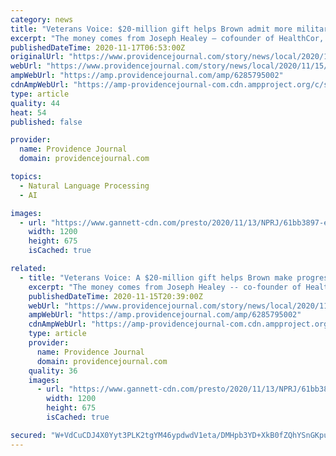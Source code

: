 ```yaml
---
category: news
title: "Veterans Voice: $20-million gift helps Brown admit more military vets"
excerpt: "The money comes from Joseph Healey — cofounder of HealthCor, an investment management firm — and will bring Brown closer to its goal."
publishedDateTime: 2020-11-17T06:53:00Z
originalUrl: "https://www.providencejournal.com/story/news/local/2020/11/15/20-million-gift-help-brown-admit-more-veterans/6285795002/"
webUrl: "https://www.providencejournal.com/story/news/local/2020/11/15/20-million-gift-help-brown-admit-more-veterans/6285795002/"
ampWebUrl: "https://amp.providencejournal.com/amp/6285795002"
cdnAmpWebUrl: "https://amp-providencejournal-com.cdn.ampproject.org/c/s/amp.providencejournal.com/amp/6285795002"
type: article
quality: 44
heat: 54
published: false

provider:
  name: Providence Journal
  domain: providencejournal.com

topics:
  - Natural Language Processing
  - AI

images:
  - url: "https://www.gannett-cdn.com/presto/2020/11/13/NPRJ/61bb3897-ed26-4b52-8c7b-51b1ed15f184-healey_1.JPG?auto=webp&crop=1399,787,x0,y129&format=pjpg&width=1200"
    width: 1200
    height: 675
    isCached: true

related:
  - title: "Veterans Voice: A $20-million gift helps Brown make progress toward admitting more vets"
    excerpt: "The money comes from Joseph Healey -- co-founder of HealthCor, an investment management firm -- and will bring Brown closer to its goal."
    publishedDateTime: 2020-11-15T20:39:00Z
    webUrl: "https://www.providencejournal.com/story/news/local/2020/11/15/20-million-gift-help-brown-admit-more-veterans/6285795002/"
    ampWebUrl: "https://amp.providencejournal.com/amp/6285795002"
    cdnAmpWebUrl: "https://amp-providencejournal-com.cdn.ampproject.org/c/s/amp.providencejournal.com/amp/6285795002"
    type: article
    provider:
      name: Providence Journal
      domain: providencejournal.com
    quality: 36
    images:
      - url: "https://www.gannett-cdn.com/presto/2020/11/13/NPRJ/61bb3897-ed26-4b52-8c7b-51b1ed15f184-healey_1.JPG?auto=webp&crop=1399,787,x0,y129&format=pjpg&width=1200"
        width: 1200
        height: 675
        isCached: true

secured: "W+VdCuCDJ4X0Yyt3PLK2tgYM46ypdwdV1eta/DMHpb3YD+XkB0fZQhYSnGKpuaR1cL24clHGaXwjvPxBleq9b2obTd91gkbaa17paA5B24JzYBfm4cARbUcFFhtWHnOnCBopalf7xBjdZMtOqN/f1yd/Tyjw2gdMODBht2wRboUIewFIqzlahYMv3cox/nUZuXCp7lWgs3KcNBIrI7OLD12zNq9tprXLs06GwK+zcDt709YxAzpbIqtImkrrKEjMA87x6umgNnzMLY1tAZ25ZYSQ6jSfNJ7cE2/uxbjc81RzDJZwngr/4SP2yVxTGchej4ZepbJL6MFFc/cPkLcxz7kyyrpWttE+/0Wx1BY0Uq4=;4mm5/T3u4Ttv3k8wAGXkNQ=="
---
```


